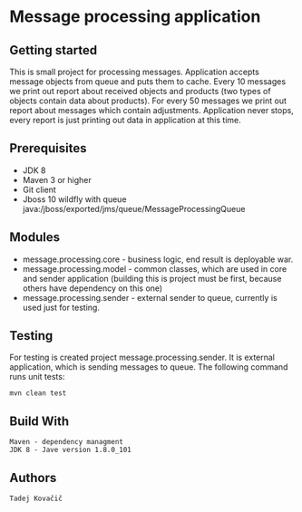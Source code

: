 # Message processing application

## Getting started
This is small project for processing messages. Application accepts message objects from queue and puts them to cache. Every 10 messages we print out report about received objects and products (two types of objects contain data about products). For every 50 messages we print out report about messages which contain adjustments. Application never stops, every report is just printing out data in application at this time.     

## Prerequisites

* JDK 8
* Maven 3 or higher
* Git client
* Jboss 10 wildfly with queue java:/jboss/exported/jms/queue/MessageProcessingQueue

## Modules

* message.processing.core - business logic, end result is deployable war.
* message.processing.model - common classes, which are used in core and sender application (building this is project must be first, because others have dependency on this one)
* message.processing.sender - external sender to queue, currently is used just for testing.

## Testing

For testing is created project message.processing.sender. It is external application, which is sending messages to queue. The following command runs unit tests:

	mvn clean test
	
## Build With
	Maven - dependency managment
	JDK 8 - Jave version 1.8.0_101

## Authors
	Tadej Kovačič
